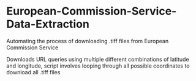 # European-Commission-Service-Data-Extraction
Automating the process of downloading .tiff files from European Commission Service

Downloads URL queries using multiple different combinations of latitude and longitude, script involves looping through all possible coordinates to download all .tiff files 
